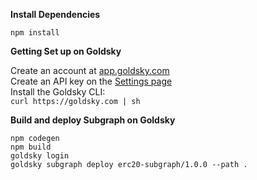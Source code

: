 **Install Dependencies**
```
npm install
```

**Getting Set up on Goldsky**

Create an account at [app.goldsky.com](https://app.goldsky.com/?ref=berachain.ghost.io)  
Create an API key on the [Settings page](https://app.goldsky.com/dashboard/settings?ref=berachain.ghost.io)  
Install the Goldsky CLI:  
```curl https://goldsky.com | sh```

**Build and deploy Subgraph on Goldsky**
```
npm codegen
npm build
goldsky login
goldsky subgraph deploy erc20-subgraph/1.0.0 --path .
```
